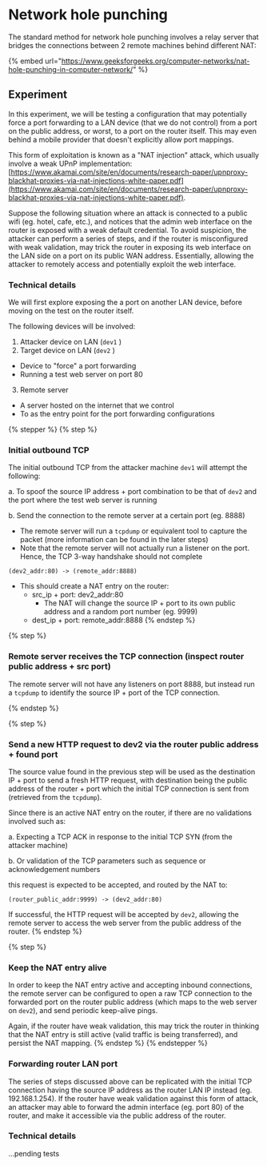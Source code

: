 # Network hole punching

The standard method for network hole punching involves a relay server that bridges the connections between 2 remote machines behind different NAT:

{% embed url="https://www.geeksforgeeks.org/computer-networks/nat-hole-punching-in-computer-network/" %}

## Experiment

In this experiment, we will be testing a configuration that may potentially force a port forwarding to a LAN device (that we do not control) from a port on the public address, or worst, to a port on the router itself. This may even behind a mobile provider that doesn't explicitly allow port mappings.

This form of exploitation is known as a "NAT injection" attack, which usually involve a weak UPnP implementation: [https://www.akamai.com/site/en/documents/research-paper/upnproxy-blackhat-proxies-via-nat-injections-white-paper.pdf](https://www.akamai.com/site/en/documents/research-paper/upnproxy-blackhat-proxies-via-nat-injections-white-paper.pdf).

Suppose the following situation where an attack is connected to a public wifi (eg. hotel, cafe, etc.), and notices that the admin web interface on the router is exposed with a weak default credential. To avoid suspicion, the attacker can perform a series of steps, and if the router is misconfigured with weak validation, may trick the router in exposing its web interface on the LAN side on a port on its public WAN address. Essentially, allowing the attacker to remotely access and potentially exploit the web interface.

### Technical details

We will first explore exposing the a port on another LAN device, before moving on the test on the router itself.

The following devices will be involved:

1. Attacker device on LAN (`dev1` )
2. Target device on LAN (`dev2` )

* Device to "force" a port forwarding
* Running a test web server on port 80

3. Remote server

* A server hosted on the internet that we control
* To as the entry point for the port forwarding configurations

{% stepper %}
{% step %}
### Initial outbound TCP

The initial outbound TCP from the attacker machine `dev1` will attempt the following:

a. To spoof the source IP address + port combination to be that of `dev2` and the port where the test web server is running

b. Send the connection to the remote server at a certain port (eg. 8888)

* The remote server will run a `tcpdump` or equivalent tool to capture the packet (more information can be found in the later steps)
* Note that the remote server will not actually run a listener on the port. Hence, the TCP 3-way handshake should not complete

```
(dev2_addr:80) -> (remote_addr:8888)
```

* This should create a NAT entry on the router:
  * src\_ip + port: dev2\_addr:80
    * The NAT will change the source IP + port to its own public address and a random port number (eg. 9999)
  * dest\_ip + port: remote\_addr:8888
{% endstep %}

{% step %}
### Remote server receives the TCP connection (inspect router public address + src port)

The remote server will not have any listeners on port 8888, but instead run a `tcpdump` to identify the source IP + port of the TCP connection.&#x20;


{% endstep %}

{% step %}
### Send a new HTTP request to dev2 via the router public address + found port

The source value found in the previous step will be used as the destination IP + port to send a fresh HTTP request, with destination being the public address of the router + port which the initial TCP connection is sent from (retrieved from the `tcpdump`).

Since there is an active NAT entry on the router, if there are no validations involved such as:

a. Expecting a TCP ACK in response to the initial TCP SYN (from the attacker machine)

b. Or validation of the TCP parameters such as sequence or acknowledgement numbers&#x20;

this request is expected to be accepted, and routed by the NAT to:

```
(router_public_addr:9999) -> (dev2_addr:80) 
```

If successful, the HTTP request will be accepted by `dev2`, allowing the remote server to access the web server from the public address of the router.
{% endstep %}

{% step %}
### Keep the NAT entry alive

In order to keep the NAT entry active and accepting inbound connections, the remote server can be configured to open a raw TCP connection to the forwarded port on the router public address (which maps to the web server on `dev2`), and send periodic keep-alive pings.&#x20;

Again, if the router have weak validation, this may trick the router in thinking that the NAT entry is still active (valid traffic is being transferred), and persist the NAT mapping.
{% endstep %}
{% endstepper %}

### Forwarding router LAN port

The series of steps discussed above can be replicated with the initial TCP connection having the source IP address as the router LAN IP instead (eg. 192.168.1.254). If the router have weak validation against this form of attack, an attacker may able to forward the admin interface (eg. port 80) of the router, and make it accessible via the public address of the router.

### Technical details

...pending tests





